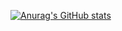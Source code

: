 [![Anurag's GitHub stats](https://github-readme-stats.vercel.app/api?username=yasuhitoiida&count_private=true)](https://github.com/yasuhitoiida/github-readme-stats)

